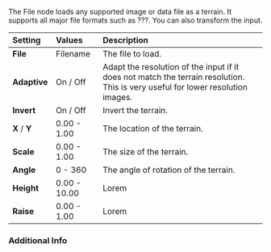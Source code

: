 The File node loads any supported image or data file as a terrain. It supports all major file formats such as ???. You can also transform the input.


| Setting       | Values       | Description                                                                                                                     |
| :------------ | :----------- | :------------------------------------------------------------------------------------------------------------------------------ |
| **File**      | Filename     | The file to load.                                                                                                               |
| **Adaptive**  | On / Off     | Adapt the resolution of the input if it does not match the terrain resolution. This is very useful for lower resolution images. |
| **Invert**    | On / Off     | Invert the terrain.                                                                                                             |
| **X** / **Y** | 0.00 - 1.00  | The location of the terrain.                                                                                                    |
| **Scale**     | 0.00 - 1.00  | The size of the terrain.                                                                                                        |
| **Angle**     | 0 - 360      | The angle of rotation of the terrain.                                                                                           |  |
| **Height**    | 0.00 - 10.00 | Lorem                                                                                                                           |
| **Raise**     | 0.00 - 1.00  | Lorem                                                                                                                           |

### Additional Info

